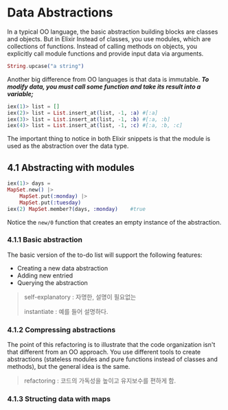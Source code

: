 # Data Abstractions

In a typical OO language, the basic abstraction building blocks are classes and objects. But in Elixir Instead of classes, you use modules, which are collections of functions. Instead of calling methods on objects, you explicitly call module functions and provide input data via arguments.

```elixir
String.upcase("a string")
```

Another big difference from OO languages is that data is immutable. ***To modify data, you must call some function and take its result into a variable;***

```elixir
iex(1)> list = []
iex(2)> list = List.insert_at(list, -1, :a)	#[:a]
iex(3)> list = List.insert_at(list, -1, :b) #[:a, :b]
iex(4)> list = List.insert_at(list, -1, :c) #[:a, :b, :c]
```

The important thing to notice in both Elixir snippets is that the module is used as the abstraction over the data type. 

## 4.1 Abstracting with modules

```elixir
iex(1)> days = 
MapSet.new() |>
	MapSet.put(:monday)	|>
	MapSet.put(:tuesday)
iex(2) MapSet.member?(days, :monday)	#true
```

Notice the `new/0` function that creates an empty instance of the abstraction.

### 4.1.1 Basic abstraction

The basic version of the to-do list will support the following features:

- Creating a new data abstraction
- Adding new entried
- Querying the abstraction

>self-explanatory : 자명한, 설명이 필요없는
>
>instantiate : 예를 들어 설명하다.

### 4.1.2 Compressing abstractions

The point of this refactoring is to illustrate that the code organization isn't that different from an OO approach. You use different tools to create abstractions (stateless modules and pure functions instead of classes and methods), but the general idea is the same.

> refactoring : 코드의 가독성을 높이고 유지보수를 편하게 함.

### 4.1.3 Structing data with maps
